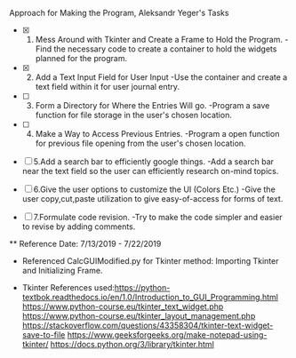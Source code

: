 Approach for Making the Program, Aleksandr Yeger's Tasks
- [x] 1. Mess Around with Tkinter and Create a Frame to Hold the Program.
    -Find the necessary code to create a container to hold the widgets planned for the program.
- [x] 2. Add a Text Input Field for User Input
    -Use the container and create a text field within it for user journal entry.
- [ ] 3. Form a Directory for Where the Entries Will go.
    -Program a save function for file storage in the user's chosen location.
- [ ] 4. Make a Way to Access Previous Entries.
    -Program a open function for previous file opening from the user's chosen location.
- [ ] 5.Add a search bar to efficiently google things.
    -Add a search bar near the text field so the user can efficiently research on-mind topics.
- [ ] 6.Give the user options to customize the UI (Colors Etc.)
    -Give the user copy,cut,paste utilization to give easy-of-access for forms of text.
- [ ] 7.Formulate code revision.
    -Try to make the code simpler and easier to revise by adding comments.





** Reference Date: 7/13/2019 - 7/22/2019

- Referenced CalcGUIModified.py for Tkinter method: Importing Tkinter and Initializing Frame.

- Tkinter References used:https://python-textbok.readthedocs.io/en/1.0/Introduction_to_GUI_Programming.html
                          https://www.python-course.eu/tkinter_text_widget.php
                          https://www.python-course.eu/tkinter_layout_management.php
                          https://stackoverflow.com/questions/43358304/tkinter-text-widget-save-to-file
                          https://www.geeksforgeeks.org/make-notepad-using-tkinter/
                          https://docs.python.org/3/library/tkinter.html
